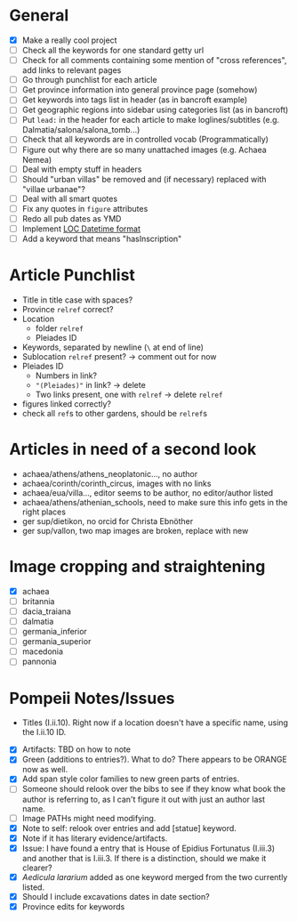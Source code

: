 
# General

- [x] Make a really cool project
- [ ] Check all the keywords for one standard getty url
- [ ] Check for all comments containing some mention of "cross references", add links to relevant pages
- [ ] Go through punchlist for each article
- [ ] Get province information into general province page (somehow)
- [ ] Get keywords into tags list in header (as in bancroft example)
- [ ] Get geographic regions into sidebar using categories list (as in bancroft)
- [ ] Put `lead:` in the header for each article to make loglines/subtitles (e.g. Dalmatia/salona/salona_tomb...)
- [ ] Check that all keywords are in controlled vocab (Programmatically)
- [ ] Figure out why there are so many unattached images (e.g. Achaea Nemea)
- [ ] Deal with empty stuff in headers
- [ ] Should "urban villas" be removed and (if necessary) replaced with "villae urbanae"?
- [ ] Deal with all smart quotes
- [ ] Fix any quotes in `figure` attributes
- [ ] Redo all pub dates as YMD
- [ ] Implement [LOC Datetime format](https://www.loc.gov/standards/datetime/)
- [ ] Add a keyword that means "hasInscription"

# Article Punchlist

- Title in title case with spaces?
- Province `relref` correct?
- Location
  - folder `relref`
  - Pleiades ID
- Keywords, separated by newline (`\` at end of line)
- Sublocation `relref` present? -> comment out for now
- Pleiades ID
  - Numbers in link?
  - `"(Pleiades)"` in link? -> delete
  - Two links present, one with `relref` -> delete `relref`
- figures linked correctly?
- check all `ref`s to other gardens, should be `relref`s

# Articles in need of a second look

- achaea/athens/athens_neoplatonic..., no author
- achaea/corinth/corinth_circus, images with no links
- achaea/eua/villa..., editor seems to be author, no editor/author listed
- achaea/athens/athenian_schools, need to make sure this info gets in the right places
- ger sup/dietikon, no orcid for Christa Ebnöther
- ger sup/vallon, two map images are broken, replace with new


# Image cropping and straightening

- [x] achaea
- [ ] britannia
- [ ] dacia_traiana
- [ ] dalmatia
- [ ] germania_inferior
- [ ] germania_superior
- [ ] macedonia
- [ ] pannonia

# Pompeii Notes/Issues

- Titles (I.ii.10). Right now if a location doesn't have a specific name, using the I.ii.10 ID.
- [x] Artifacts: TBD on how to note
- [x] Green (additions to entries?). What to do? There appears to be ORANGE now as well.
- [x] Add span style color families to new green parts of entries.
- [ ] Someone should relook over the bibs to see if they know what book the author is referring to, as I can't figure it out with just an author last name.
- [ ] Image PATHs might need modifying.
- [x] Note to self: relook over entries and add [statue] keyword.
- [x] Note if it has literary evidence/artifacts.
- [x] Issue: I have found a entry that is House of Epidius Fortunatus (I.iii.3) and another that is I.iii.3. If there is a distinction, should we make it clearer?
- [x] *Aedicula lararium* added as one keyword merged from the two currently listed.
- [x] Should I include excavations dates in date section?
- [x] Province edits for keywords
